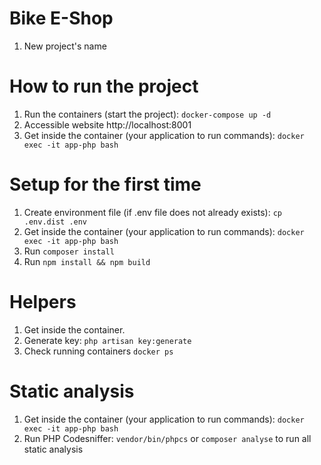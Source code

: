 # Bike E-Shop
1. New project's name


# How to run the project

1. Run the containers (start the project): ```docker-compose up -d```
2. Accessible website http://localhost:8001
3. Get inside the container (your application to run commands): ```docker exec -it app-php bash```


# Setup for the first time

1. Create environment file (if .env file does not already exists): ```cp .env.dist .env```
2. Get inside the container (your application to run commands): ```docker exec -it app-php bash```
3. Run ```composer install```
4. Run ```npm install && npm build```


# Helpers

1. Get inside the container.
2. Generate key: ```php artisan key:generate```
3. Check running containers ```docker ps```


# Static analysis

1. Get inside the container (your application to run commands): ```docker exec -it app-php bash```
2. Run PHP Codesniffer: ```vendor/bin/phpcs``` or ```composer analyse``` to run all static analysis
